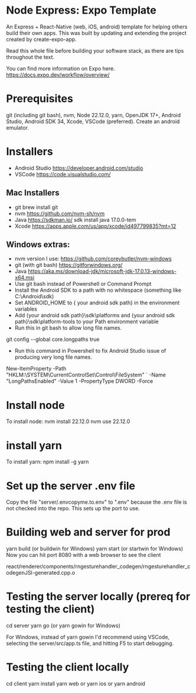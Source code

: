 # Node Express: Expo Template

An Express + React-Native (web, iOS, android) template for helping others build their own apps.
This was built by updating and extending the project created by create-expo-app.

Read this whole file before building your software stack, as there are tips throughout the text.

You can find more information on Expo here.
https://docs.expo.dev/workflow/overview/

# Prerequisites
git (including git bash), nvm, Node 22.12.0, yarn, OpenJDK 17+, Android Studio, Android SDK 34, Xcode, VSCode (preferred). Create an android emulator.

# Installers
  - Android Studio https://developer.android.com/studio
  - VSCode https://code.visualstudio.com/

## Mac Installers
  - git brew install git
  - nvm https://github.com/nvm-sh/nvm
  - Java https://sdkman.io/
    sdk install java 17.0.0-tem
  - Xcode https://apps.apple.com/us/app/xcode/id497799835?mt=12

## Windows extras:
  - nvm version I use: https://github.com/coreybutler/nvm-windows
  - git (with git bash) https://gitforwindows.org/
  - Java https://aka.ms/download-jdk/microsoft-jdk-17.0.13-windows-x64.msi
  - Use git bash instead of Powershell or Command Prompt
  - Install the Android SDK to a path with no whitespace (something like C:\Android\sdk)
  - Set ANDROID_HOME to { your android sdk path} in the environment variables
  - Add {your android sdk path}\sdk\platforms and {your android sdk path}\sdk\platform-tools to your Path environment variable
  - Run this in git bash to allow long file names.

git config --global core.longpaths true

  - Run this command in Powershell to fix Android Studio issue of producing very long file names.

New-ItemProperty -Path "HKLM:\SYSTEM\CurrentControlSet\Control\FileSystem" `
-Name "LongPathsEnabled" -Value 1 -PropertyType DWORD -Force


# Install node
To install node:
nvm install 22.12.0
nvm use 22.12.0

# install yarn
To install yarn:
npm install -g yarn

# Set up the server .env file
Copy the file "server/.envcopyme.to.env" to ".env" because the .env file is not checked into the repo. This sets up the port to use.

# Building web and server for prod
yarn build (or buildwin for Windows)
yarn start (or startwin for Windows)
Now you can hit port 8080 with a web browser to see the client

react/renderer/components/rngesturehandler_codegen/rngesturehandler_codegenJSI-generated.cpp.o

# Testing the server locally (prereq for testing the client)
cd server
yarn go (or yarn gowin for Windows)

For Windows, instead of yarn gowin I'd recommend using VSCode, selecting the server/src/app.ts file, and hitting F5 to start debugging.

# Testing the client locally
cd client
yarn install
yarn web or yarn ios or yarn android
